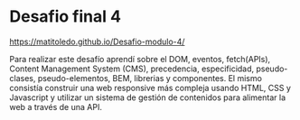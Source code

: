 # Desafio final 4

https://matitoledo.github.io/Desafio-modulo-4/

Para realizar este desafío aprendí sobre el DOM, eventos, fetch(APIs), Content Management System (CMS), precedencia, especificidad, pseudo-clases, pseudo-elementos, BEM, librerias y componentes. El mismo consistía construir una web responsive más compleja usando HTML, CSS y Javascript y utilizar un sistema de gestión de contenidos para alimentar la web a través de una API.
